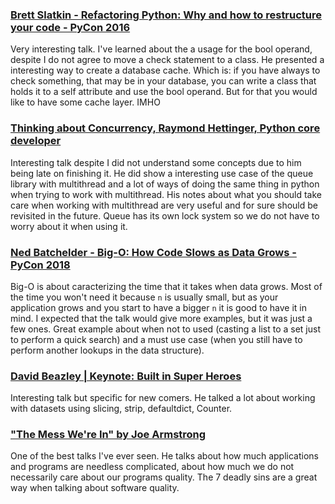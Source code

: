 ### [Brett Slatkin - Refactoring Python: Why and how to restructure your code - PyCon 2016](https://www.youtube.com/watch?v=D_6ybDcU5gc)

Very interesting talk. I've learned about the a usage for the bool operand, despite I do not agree to move a check statement to a class. He presented a interesting way to create a database cache. Which is: if you have always to check something, that may be in your database, you can write a class that holds it to a self attribute and use the bool operand. But for that you would like to have some cache layer. IMHO

### [Thinking about Concurrency, Raymond Hettinger, Python core developer](https://www.youtube.com/watch?v=Bv25Dwe84g0)

Interesting talk despite I did not understand some concepts due to him being late on finishing it. He did show a interesting use case of the queue library with multithread and a lot of ways of doing the same thing in python when trying to work with multithread. His notes about what you should take care when working with multithread are very useful and for sure should be revisited in the future. Queue has its own lock system so we do not have to worry about it when using it.

### [Ned Batchelder - Big-O: How Code Slows as Data Grows - PyCon 2018](https://www.youtube.com/watch?v=duvZ-2UK0fc&t=0s&list=WL&index=6)

Big-O is about caracterizing the time that it takes when data grows. Most of the time you won't need it because `n` is usually small, but as your application grows and you start to have a bigger `n` it is good to have it in mind. I expected that the talk would give more examples, but it was just a few ones. Great example about when not to used (casting a list to a set just to perform a quick search) and a must use case (when you still have to perform another lookups in the data structure).


### [David Beazley | Keynote: Built in Super Heroes](https://www.youtube.com/watch?v=lyDLAutA88s&t=0s&index=4&list=WL)

Interesting talk but specific for new comers. He talked a lot about working with datasets using slicing, strip, defaultdict, Counter.


### ["The Mess We're In" by Joe Armstrong](https://www.youtube.com/watch?v=lKXe3HUG2l4)

One of the best talks I've ever seen. He talks about how much applications and programs are needless complicated, about how much we do not necessarily care about our programs quality. The 7 deadly sins are a great way when talking about software quality.
